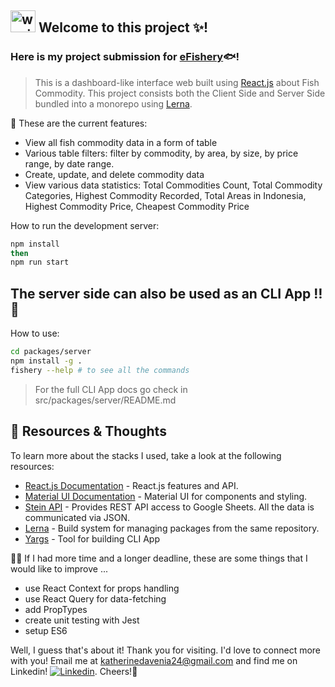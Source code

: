 [linkedin]: https://www.linkedin.com/in/katherine-davenia/
[React.js]: https://reactjs.org/docs
[Lerna]: https://lerna.js.org/
[eFishery]: https://efishery.com/en/

## <img src="https://raw.githubusercontent.com/MartinHeinz/MartinHeinz/master/wave.gif" alt="waving gif" width="40" height="35" /> Welcome to this project ✨!

### Here is my project submission for [eFishery]🐟!

> This is a dashboard-like interface web built using [React.js] about Fish Commodity. This project consists both the Client Side and Server Side bundled into a monorepo using [Lerna].

🎉 These are the current features:
- View all fish commodity data in a form of table
- Various table filters: filter by commodity, by area, by size, by price range, by date range.
- Create, update, and delete commodity data
- View various data statistics: Total Commodities Count, Total Commodity Categories, Highest Commodity Recorded, Total Areas in Indonesia, Highest Commodity Price, Cheapest Commodity Price

How to run the development server:
```bash
npm install
then
npm run start
```


## The server side can also be used as an CLI App ‼️🥳
How to use:
```bash
cd packages/server
npm install -g . 
fishery --help # to see all the commands
```
> For the full CLI App docs go check in src/packages/server/README.md

## 🔨 Resources & Thoughts

To learn more about the stacks I used, take a look at the following resources:
- [React.js Documentation](https://reactjs.org/docs) - React.js features and API.
- [Material UI Documentation](https://mui.com/material-ui/getting-started/overview/) - Material UI for components and styling.
- [Stein API](https://steinhq.com/) - Provides REST API access to Google Sheets. All the data is communicated via JSON.
- [Lerna](https://lerna.js.org/) - Build system for managing packages from the same repository.
- [Yargs](https://yargs.js.org/) - Tool for building CLI App

🤔💭 If I had more time and a longer deadline, these are some things that I would like to improve ...
- use React Context for props handling
- use React Query for data-fetching
- add PropTypes
- create unit testing with Jest
- setup ES6

Well, I guess that's about it! Thank you for visiting. I'd love to connect more with you! Email me at katherinedavenia24@gmail.com and find me on Linkedin! [<img alt="Linkedin" src="https://img.shields.io/badge/linkedin-blue?style=social&logo=linkedin">][linkedin]. Cheers!🥂

